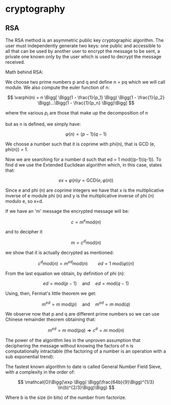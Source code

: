 # cryptography

## RSA

The RSA method is an asymmetric public key cryptographic algorithm.
The user must independently generate two keys: one public and accessible to all that can be used by another user to encrypt the message to be sent, a private one known only by the user which is used to decrypt the message received.

Math behind RSA:

We choose two prime numbers p and q and define n = pq which we will call module. We also compute the euler function of n:

$$
\varphi(n) = n \Bigg[ \Bigg(1 - \frac{1}{p_1} \Bigg) \Bigg(1 - \frac{1}{p_2} \Bigg)...\Bigg(1 - \frac{1}{p_n} \Bigg)\Bigg]
$$

where the various $p_i$ are those that make up the decomposition of n

but as n is defined, we simply have:

$$
\varphi(n) =  (p-1)(q-1)
$$

We choose a number such that it is coprime with phi(n), that is GCD (e, phi(n)) = 1.

Now we are searching for a number d such that ed = 1 mod((p-1)(q-1)). To find d we use the Extended Euclidean algorithm which, in this case, states that:

$$
ex + \varphi(n)y = \text{GCD}(e, \varphi(n))
$$

Since e and phi (n) are coprime integers we have that x is the multiplicative inverse of e module phi (n) and y is the multiplicative inverse of phi (n) modulo e, so x=d.

If we have an 'm' message the encrypted message will be:

$$
c = m^e \text{mod}(n)
$$

and to decipher it

$$
m = c^d \text{mod}(n)
$$

we show that it is actually decrypted as mentioned:

$$
c^d \text{mod}(n) = m^{ed} \text{mod}(n) \qquad ed = 1 \text{ mod}(\varphi)(n)
$$

From the last equation we obtain, by definition of phi (n):

$$
ed = \text{mod}(p-1) \quad \text{and} \quad ed = \text{mod}(q-1) 
$$

Using, then, Fermat's little theorem we get:

$$
m^{ed} = m \text{ mod}(p) \quad \text{and} \quad m^{ed} = m \text{ mod}(q)
$$

We observe now that p and q are different prime numbers so we can use Chinese remainder theorem obtaining that:

$$
m^{ed} = m \text{ mod}(pq) \Rightarrow c^d = m \text{ mod}(n) 
$$

The power of the algorithm lies in the unproven assumption that deciphering the message without knowing the factors of n is computationally intractable (the factoring of a number is an operation with a sub exponential trend):

The fastest known algorithm to date is called General
Number Field Sieve, with a complexity in the order of:

$$
\mathcal{O}\Bigg(\exp \Bigg( \Bigg(\frac{64b}{9}\Bigg)^{1/3} \ln(b)^{2/3}\Bigg)\Bigg)
$$

Where b is the size (in bits) of the number from
factorize.
